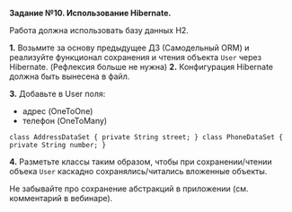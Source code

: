 **Задание №10. Использование Hibernate.**

Работа должна использовать базу данных H2.

**1.** Возьмите за основу предыдущее ДЗ (Самодельный ORM)
и реализуйте функционал сохранения и чтения объекта `User` через Hibernate.
(Рефлексия больше не нужна)
**2.** Конфигурация Hibernate должна быть вынесена в файл.

**3.** Добавьте в User поля:
- адрес (OneToOne)
- телефон (OneToMany)

`class AddressDataSet {
private String street;
}
class PhoneDataSet {
private String number;
}`

**4.** Разметьте классы таким образом, чтобы при сохранении/чтении объека `User` каскадно сохранялись/читались вложенные
объекты.

Не забывайте про сохранение абстракций в приложении (см. комментарий в вебинаре).